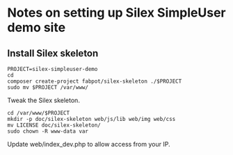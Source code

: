 Notes on setting up Silex SimpleUser demo site
==============================================

## Install Silex skeleton

    PROJECT=silex-simpleuser-demo
    cd
    composer create-project fabpot/silex-skeleton ./$PROJECT
    sudo mv $PROJECT /var/www/

Tweak the Silex skeleton.

    cd /var/www/$PROJECT
    mkdir -p doc/silex-skeleton web/js/lib web/img web/css
    mv LICENSE doc/silex-skeleton/
    sudo chown -R www-data var

Update web/index_dev.php to allow access from your IP.


